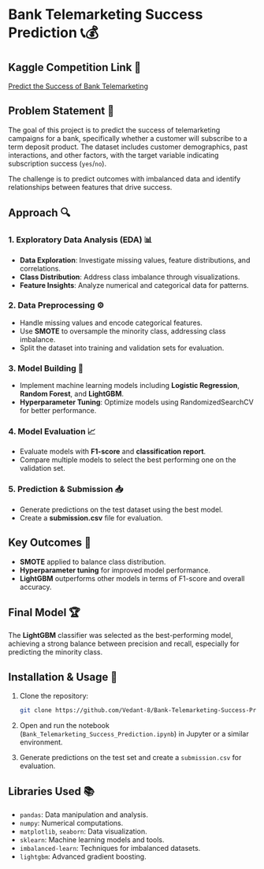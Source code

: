 # Bank Telemarketing Success Prediction 📞💰

## Kaggle Competition Link 🔗 
[Predict the Success of Bank Telemarketing](https://www.kaggle.com/competitions/predict-the-success-of-bank-telemarketing)

## Problem Statement 📝
The goal of this project is to predict the success of telemarketing campaigns for a bank, specifically whether a customer will subscribe to a term deposit product. The dataset includes customer demographics, past interactions, and other factors, with the target variable indicating subscription success (`yes`/`no`).

The challenge is to predict outcomes with imbalanced data and identify relationships between features that drive success.

## Approach 🔍

### 1. **Exploratory Data Analysis (EDA)** 📊
- **Data Exploration**: Investigate missing values, feature distributions, and correlations.
- **Class Distribution**: Address class imbalance through visualizations.
- **Feature Insights**: Analyze numerical and categorical data for patterns.

### 2. **Data Preprocessing** ⚙️
- Handle missing values and encode categorical features.
- Use **SMOTE** to oversample the minority class, addressing class imbalance.
- Split the dataset into training and validation sets for evaluation.

### 3. **Model Building** 🤖
- Implement machine learning models including **Logistic Regression**, **Random Forest**, and **LightGBM**.
- **Hyperparameter Tuning**: Optimize models using RandomizedSearchCV for better performance.

### 4. **Model Evaluation** 📈
- Evaluate models with **F1-score** and **classification report**.
- Compare multiple models to select the best performing one on the validation set.

### 5. **Prediction & Submission** 📥
- Generate predictions on the test dataset using the best model.
- Create a **submission.csv** file for evaluation.

## Key Outcomes 🌟
- **SMOTE** applied to balance class distribution.
- **Hyperparameter tuning** for improved model performance.
- **LightGBM** outperforms other models in terms of F1-score and overall accuracy.

## Final Model 🏆
The **LightGBM** classifier was selected as the best-performing model, achieving a strong balance between precision and recall, especially for predicting the minority class.

## Installation & Usage 🚀

1. Clone the repository:
   ```bash
   git clone https://github.com/Vedant-8/Bank-Telemarketing-Success-Prediction.git
   ```

2. Open and run the notebook (`Bank_Telemarketing_Success_Prediction.ipynb`) in Jupyter or a similar environment.

3. Generate predictions on the test set and create a `submission.csv` for evaluation.

## Libraries Used 📚
- `pandas`: Data manipulation and analysis.
- `numpy`: Numerical computations.
- `matplotlib`, `seaborn`: Data visualization.
- `sklearn`: Machine learning models and tools.
- `imbalanced-learn`: Techniques for imbalanced datasets.
- `lightgbm`: Advanced gradient boosting.
